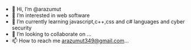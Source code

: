 - 👋 Hi, I’m @arazumut
- 👀 I’m interested in web software
- 🌱 I’m currently learning javascript,c++,css and c# languages and cyber security
- 💞️ I’m looking to collaborate on ...
- 📫 How to reach me arazumut349@gmail.com...

<!---
arazumut/arazumut is a ✨ special ✨ repository because its `README.md` (this file) appears on your GitHub profile.
You can click the Preview link to take a look at your changes.
--->
